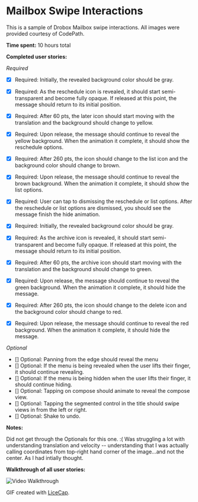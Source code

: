 # Mailbox Swipe Interactions

This is a sample of Drobox Mailbox swipe interactions. All images were provided courtesy of CodePath. 

**Time spent:** 10 hours total

**Completed user stories:**

_Required_
* [x] Required: Initially, the revealed background color should be gray.
* [x] Required: As the reschedule icon is revealed, it should start semi-transparent and become fully opaque. If released at this point, the message should return to its initial position.
* [x] Required: After 60 pts, the later icon should start moving with the translation and the background should change to yellow.
* [x] Required: Upon release, the message should continue to reveal the yellow background. When the animation it complete, it should show the reschedule options.
* [x] Required: After 260 pts, the icon should change to the list icon and the background color should change to brown.
* [x] Required: Upon release, the message should continue to reveal the brown background. When the animation it complete, it should show the list options.
* [x] Required: User can tap to dismissing the reschedule or list options. After the reschedule or list options are dismissed, you should see the message finish the hide animation.
* [x] Required: Initially, the revealed background color should be gray.
* [x] Required: As the archive icon is revealed, it should start semi-transparent and become fully opaque. If released at this point, the message should return to its initial position.
* [x] Required: After 60 pts, the archive icon should start moving with the translation and the background should change to green.
* [x] Required: Upon release, the message should continue to reveal the green background. When the animation it complete, it should hide the message.
* [x] Required: After 260 pts, the icon should change to the delete icon and the background color should change to red.
* [x] Required: Upon release, the message should continue to reveal the red background. When the animation it complete, it should hide the message.


_Optional_
 
* [] Optional: Panning from the edge should reveal the menu
* [] Optional: If the menu is being revealed when the user lifts their finger, it should continue revealing.
* [] Optional: If the menu is being hidden when the user lifts their finger, it should continue hiding.
* [] Optional: Tapping on compose should animate to reveal the compose view.
* [] Optional: Tapping the segmented control in the title should swipe views in from the left or right.
* [] Optional: Shake to undo.



**Notes:**

Did not get through the Optionals for this one. :( Was struggling a lot with understanding translation and velocity -- understanding that I was actually calling coordinates from top-right hand corner of the image...and not the center. As I had intially thought. 

**Walkthrough of all user stories:**

![Video Walkthrough](codepath-assignment3.gif)

GIF created with [LiceCap](http://www.cockos.com/licecap/).
